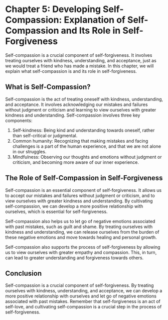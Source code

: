 Chapter 5: Developing Self-Compassion: Explanation of Self-Compassion and Its Role in Self-Forgiveness
======================================================================================================

Self-compassion is a crucial component of self-forgiveness. It involves treating ourselves with kindness, understanding, and acceptance, just as we would treat a friend who has made a mistake. In this chapter, we will explain what self-compassion is and its role in self-forgiveness.

What is Self-Compassion?
------------------------

Self-compassion is the act of treating oneself with kindness, understanding, and acceptance. It involves acknowledging our mistakes and failures without judgment or criticism and learning to view ourselves with greater kindness and understanding. Self-compassion involves three key components:

1. Self-kindness: Being kind and understanding towards oneself, rather than self-critical or judgmental.
2. Common humanity: Recognizing that making mistakes and facing challenges is a part of the human experience, and that we are not alone in our struggles.
3. Mindfulness: Observing our thoughts and emotions without judgment or criticism, and becoming more aware of our inner experience.

The Role of Self-Compassion in Self-Forgiveness
-----------------------------------------------

Self-compassion is an essential component of self-forgiveness. It allows us to accept our mistakes and failures without judgment or criticism, and to view ourselves with greater kindness and understanding. By cultivating self-compassion, we can develop a more positive relationship with ourselves, which is essential for self-forgiveness.

Self-compassion also helps us to let go of negative emotions associated with past mistakes, such as guilt and shame. By treating ourselves with kindness and understanding, we can release ourselves from the burden of these negative emotions and move towards healing and personal growth.

Self-compassion also supports the process of self-forgiveness by allowing us to view ourselves with greater empathy and compassion. This, in turn, can lead to greater understanding and forgiveness towards others.

Conclusion
----------

Self-compassion is a crucial component of self-forgiveness. By treating ourselves with kindness, understanding, and acceptance, we can develop a more positive relationship with ourselves and let go of negative emotions associated with past mistakes. Remember that self-forgiveness is an act of self-love, and cultivating self-compassion is a crucial step in the process of self-forgiveness.
